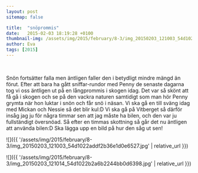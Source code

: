 ```yaml
---
layout: post
sitemap: false

title:  "snöprommis"
date:   2015-02-03 18:19:28 +0100
thumbnail-img: /assets/img/2015/february/8-3/img_20150203_121003_54d1022addf2b36e1d0e6527.jpg
author: Eva
tags: [2015]
---
```


 




Snön fortsätter falla men äntligen faller den i betydligt mindre mängd än förut. Efter att bara ha gått sniffar-rundor med Penny de senaste dagarna tog vi oss äntligen ut på en långprommis i skogen idag. Det var så skönt att få gå i skogen och se på den vackra naturen samtidigt som man hör Penny grymta när hon luktar i snön och får snö i näsan. Vi ska gå en till sväng idag med Mickan och Nessie så det blir kul:D Vi ska gå på Vitberget så därför insåg jag ju för några timmar sen att jag måste ha bilen, och den var ju fullständigt översnöad. Så efter en timmas skottning så går det nu äntligen att använda bilen:D Ska lägga upp en bild på hur den såg ut sen!

![]({{ '/assets/img/2015/february/8-3/img_20150203_121003_54d1022addf2b36e1d0e6527.jpg'  | relative_url }})

![]({{ '/assets/img/2015/february/8-3/img_20150203_121014_54d1022b2a6b2244bb0d6398.jpg'  | relative_url }})

